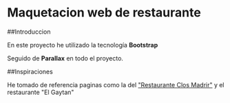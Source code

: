 # Maquetacion web de restaurante

##Introduccion

En este proyecto he utilizado la tecnología **Bootstrap**

Seguido de **Parallax** en todo el proyecto.


##Inspiraciones

He tomado de referencia paginas como la del <a href="">"Restaurante Clos Madrir"</a> y el restaurante "El Gaytan"  
